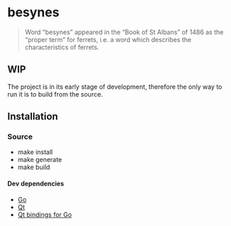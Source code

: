 # besynes

> Word “besynes” appeared in the “Book of St Albans” of 1486 as the “proper term” for ferrets, i.e. a word which describes the characteristics of ferrets.

## WIP
The project is in its early stage of development, therefore the only way to run it is to build from the source.

## Installation

### Source

- make install
- make generate
- make build

#### Dev dependencies

 - [Go](https://golang.org/)
 - [Qt](https://www.qt.io/)
 - [Qt bindings for Go](https://github.com/therecipe/qt)



